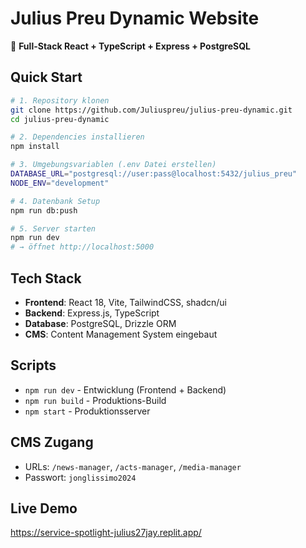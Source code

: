 # Julius Preu Dynamic Website

🚀 **Full-Stack React + TypeScript + Express + PostgreSQL**

## Quick Start

```bash
# 1. Repository klonen
git clone https://github.com/Juliuspreu/julius-preu-dynamic.git
cd julius-preu-dynamic

# 2. Dependencies installieren  
npm install

# 3. Umgebungsvariablen (.env Datei erstellen)
DATABASE_URL="postgresql://user:pass@localhost:5432/julius_preu"
NODE_ENV="development"

# 4. Datenbank Setup
npm run db:push

# 5. Server starten
npm run dev
# → öffnet http://localhost:5000
```

## Tech Stack
- **Frontend**: React 18, Vite, TailwindCSS, shadcn/ui
- **Backend**: Express.js, TypeScript
- **Database**: PostgreSQL, Drizzle ORM  
- **CMS**: Content Management System eingebaut

## Scripts
- `npm run dev` - Entwicklung (Frontend + Backend)
- `npm run build` - Produktions-Build
- `npm start` - Produktionsserver

## CMS Zugang
- URLs: `/news-manager`, `/acts-manager`, `/media-manager`
- Passwort: `jonglissimo2024`

## Live Demo
https://service-spotlight-julius27jay.replit.app/